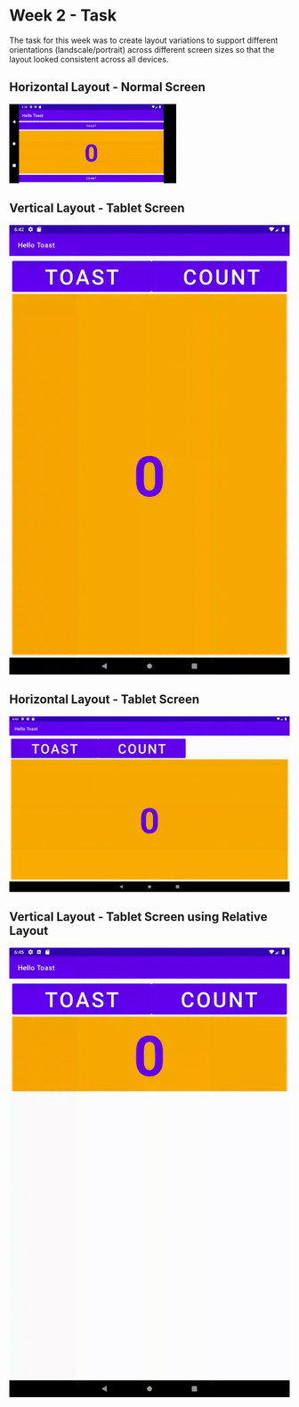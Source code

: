 # Week 2 - Task

The task for this week was to create layout variations to support different orientations (landscale/portrait) across different screen sizes so that
the layout looked consistent across all devices.

## Horizontal Layout - Normal Screen
<img src="gifs/horizontal_layout.gif" width="300" />

## Vertical Layout - Tablet Screen
<img src="gifs/tablet_vertical_layout.gif" width="600" />

## Horizontal Layout - Tablet Screen
<img src="gifs/tablet_horizontal_layout.gif" width="600" />

## Vertical Layout - Tablet Screen using Relative Layout
<img src="gifs/tablet_vertical_relative_layout.gif" width="600" />
